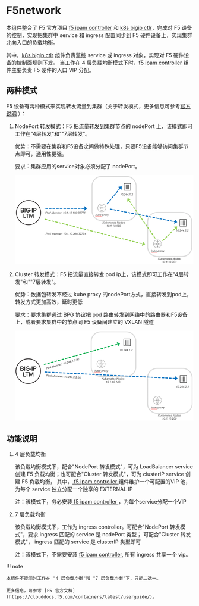 # F5network

本组件整合了 F5 官方项目 [f5 ipam controller](https://github.com/F5Networks/f5-ipam-controller) 和 [k8s bigip ctlr](https://github.com/F5Networks/k8s-bigip-ctlr)，完成对 F5 设备的控制，实现把集群中 service 和 ingress 配置同步到 F5 硬件设备上，实现集群北向入口的负载均衡。

其中，[k8s bigip ctlr](https://github.com/F5Networks/k8s-bigip-ctlr) 组件负责监控 service 或 ingress 对象，实现对 F5 硬件设备的控制面规则下发。
当工作在 4 层负载均衡模式下时，[f5 ipam controller](https://github.com/F5Networks/f5-ipam-controller) 组件主要负责 F5 硬件的入口 VIP 分配。

## 两种模式

F5 设备有两种模式来实现转发流量到集群（关于转发模式，更多信息可参考[官方说明](https://clouddocs.f5.com/containers/latest/userguide/config-options.html) ）：

1. NodePort 转发模式：F5 把流量转发到集群节点的 nodePort 上，该模式即可工作在"4层转发"和""7层转发"。

    优势：不需要在集群和F5设备之间做特殊处理，只要F5设备能够访问集群节点即可，通用性更强。

    要求：集群应用的service对象必须分配了 nodePort。

    ![nodeport](../../images/F5nodeport.png)

2. Cluster 转发模式：F5 把流量直接转发 pod ip上，该模式即可工作在"4层转发"和""7层转发"。

    优势：数据包转发不经过 kube proxy 的nodePort方式，直接转发到pod上，转发方式更加高效，延时更低

    要求：要求集群通过 BPG 协议把 pod 路由转发到网络中的路由器和F5设备上，或者要求集群中的节点同 F5 设备间建立的 VXLAN 隧道

    ![cluster](../../images/F5cluster.png)

## 功能说明

1. 4 层负载均衡

    该负载均衡模式下，配合"NodePort 转发模式"，可为 LoadBalancer service 创建 F5 负载均衡；也可配合"Cluster 转发模式"，可为 clusterIP service 创建 F5 负载均衡，
    其中，[ f5 ipam controller ](https://github.com/F5Networks/f5-ipam-controller) 组件维护一个可配置的VIP 池，为每个 service 独立分配一个独享的 EXTERNAL IP

    注：该模式下，务必安装[ f5 ipam controller ](https://github.com/F5Networks/f5-ipam-controller)，为每个service分配一个VIP

2. 7 层负载均衡

   该负载均衡模式下，工作为 ingress controller。可配合"NodePort 转发模式"，要求 ingress 匹配的 service 是 nodePort 类型；
   可配合"Cluster 转发模式"， ingress 匹配的 service 是 clusterIP 类型即可

   注：该模式下，不需要安装 [f5 ipam controller](https://github.com/F5Networks/f5-ipam-controller), 所有 ingress 共享一个 vip。

!!! note

    本组件不能同时工作在 "4 层负载均衡"和 "7 层负载均衡"下，只能二选一。

    更多信息，可参考 [F5 官方文档](https://clouddocs.f5.com/containers/latest/userguide/)。

